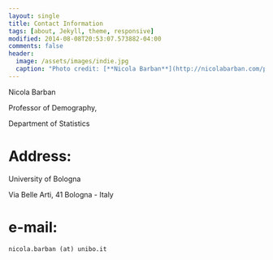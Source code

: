 ```yaml
---
layout: single
title: Contact Information
tags: [about, Jekyll, theme, responsive]
modified: 2014-08-08T20:53:07.573882-04:00
comments: false
header:
  image: /assets/images/indie.jpg
  caption: "Photo credit: [**Nicola Barban**](http://nicolabarban.com/photography)"
---
```



Nicola Barban

Professor of Demography,

Department of Statistics


# Address:

University of Bologna

Via Belle Arti, 41
Bologna - Italy

# e-mail:

   `nicola.barban (at) unibo.it`
